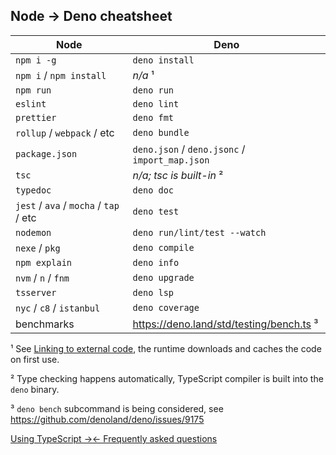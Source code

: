 ## Node -> Deno cheatsheet

| Node                                   | Deno                                           |
| -------------------------------------- | ---------------------------------------------- |
| `npm i -g`                             | `deno install`                                 |
| `npm i` / `npm install`                | _n/a_ ¹                                        |
| `npm run`                              | `deno run`                                     |
| `eslint`                               | `deno lint`                                    |
| `prettier`                             | `deno fmt`                                     |
| `rollup` / `webpack` / etc             | `deno bundle`                                  |
| `package.json`                         | `deno.json` / `deno.jsonc` / `import_map.json` |
| `tsc`                                  | _n/a; tsc is built-in_ ²                       |
| `typedoc`                              | `deno doc`                                     |
| `jest` / `ava` / `mocha` / `tap` / etc | `deno test`                                    |
| `nodemon`                              | `deno run/lint/test --watch`                   |
| `nexe` / `pkg`                         | `deno compile`                                 |
| `npm explain`                          | `deno info`                                    |
| `nvm` / `n` / `fnm`                    | `deno upgrade`                                 |
| `tsserver`                             | `deno lsp`                                     |
| `nyc` / `c8` / `istanbul`              | `deno coverage`                                |
| benchmarks                             | https://deno.land/std/testing/bench.ts ³       |

¹ See [Linking to external code](./linking_to_external_code.md), the runtime
downloads and caches the code on first use.

² Type checking happens automatically, TypeScript compiler is built into the
`deno` binary.

³ `deno bench` subcommand is being considered, see
https://github.com/denoland/deno/issues/9175


[Using TypeScript →](./typescript.md)[← Frequently asked questions](./node/faqs.md)